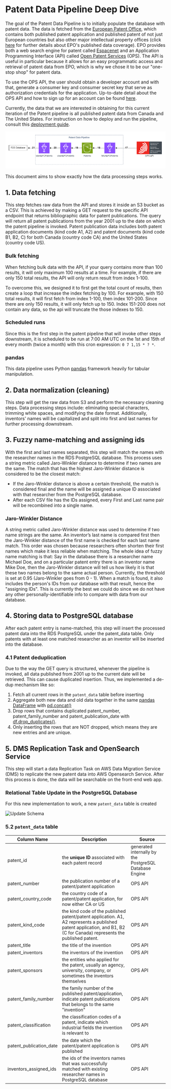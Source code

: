 # Patent Data Pipeline Deep Dive

The goal of the Patent Data Pipeline is to initially populate the database with patent data. The data is fetched from the [European Patent Office](https://www.epo.org/), which contains both published patent application and published patent of not just European countries but also other major intellectual property offices (click [here](https://www.epo.org/searching-for-patents/data/coverage.html) for further details about EPO's published data coverage). EPO provides both a web search engine for patent called [Espacenet](https://worldwide.espacenet.com/patent/) and an Application Programming Interface (API) called [Open Patent Services](https://www.epo.org/searching-for-patents/data/web-services/ops.html) (OPS). The API is useful in particular because it allows for an easy programmatic access and retrieval of patent data from EPO, which is why we chose it to be our "one-stop shop" for patent data.

To use the OPS API, the user should obtain a developer account and with that, generate a consumer key and consumer secret key that serve as authorization credentials for the application. Up-to-date detail about the OPS API and how to sign up for an account can be found [here](https://developers.epo.org/).

Currently, the data that we are interested in obtaining for this current iteration of the Patent pipeline is all published patent data from Canada and The United States. For instruction on how to deploy and run the pipeline, consult this [deployment guide](DeploymentGuide.md).

![Patent Data Pipeline Diagram](../docs/architecture/FacultyCVPatentData.drawio.png)

This document aims to show exactly how the data processing steps works.

## 1. Data fetching

This step fetches raw data from the API and stores it inside an S3 bucket as a CSV. This is achieved by making a GET request to the specific API endpoint that returns bibliographic data for patent publications. The query will return all patent publications from the year 2001 up to the date on which the patent pipeline is invoked. Patent publication data includes both patent application documents (kind code A1, A2) and patent documents (kind code B1, B2, C) for both Canada (country code CA) and the United States (country code US).

### Bulk fetching

When fetching bulk data with the API, if your query contains more than 100 results, it will only maximum 100 results at a time. For example, if there are only 150 total results, the API will only return result from index 1-100.

To overcome this, we designed it to first get the total count of results, then create a loop that increase the index fetching by 100. For example, with 150 total results, it will first fetch from index 1-100, then index 101-200. Since there are only 150 results, it will only fetch up to 150. Index 151-200 does not contain any data, so the api will truncate the those indexes to 150.

### Scheduled runs

Since this is the first step in the patent pipeline that will invoke other steps downstream, it is scheduled to be run at 7:00 AM UTC on the 1st and 15th of every month (twice a month) with this cron expression: `0 7 1,15 * ? *`.

### pandas

This data pipeline uses Python [pandas](https://pandas.pydata.org/docs/) framework heavily for tabular manipulation.

## 2. Data normalization (cleaning)

This step will get the raw data from S3 and perform the necessary cleaning steps. Data processing steps include: eliminating special characters, trimming white spaces, and modifying the date format. Additionally, inventors' names will be capitalized and split into first and last names for further processing downstream.

## 3. Fuzzy name-matching and assigning ids
With the first and last names separated, this step will match the names with the researcher names in the RDS PostgreSQL database. This process uses a string metric called Jaro-Winkler distance to determine if two names are the same. The match that has the highest Jaro-Winkler distance is considered to be the closest match:
* If the Jaro-Winkler distance is above a certain threshold, the match is considered final and the name will be assigned a unique ID associated with that researcher from the PostgreSQL database.
* After each CSV file has the IDs assigned, every First and Last name pair will be recombined into a single name.

### Jaro-Winkler Distance

A string metric called Jaro-Winkler distance was used to determine if two name strings are the same. An inventor’s last name is compared first then the Jaro-Winkler distance of the first name is checked for each last name match. This order was chosen because researchers often shorten their first names which make it less reliable when matching. The whole idea of fuzzy name matching is that: Say in the database there is a researcher name Michael Doe, and on a particular patent entry there is an inventor name Mike Doe, then the Jaro-Winkler distance will tell us how likely it is that these two names belong to the same actual person. Currently, the threshold is set at 0.95 (Jaro-Winkler goes from 0 - 1). When a match is found, it also includes the person's IDs from our database with that result, hence the "assigning IDs". This is currently the best we could do since we do not have any other personally-identifiable info to compare with data from our database.

## 4. Storing data to PostgreSQL database
After each patent entry is name-matched, this step will insert the processed patent data into the RDS PostgreSQL under the patent_data table. Only patents with at least one matched researcher as an inventor will be inserted into the database.

### 4.1 Patent deduplication
Due to the way the GET query is structured, whenever the pipeline is invoked, all data published from 2001 up to the current date will be retrieved. This can cause duplicated insertion. Thus, we implemented a de-dup mechanism like so:
1. Fetch all current rows in the `patent_data` table before inserting
2. Aggregate both new data and old data together in the same [pandas DataFrame](https://pandas.pydata.org/docs/reference/api/pandas.DataFrame.html) with  [pd.concat()](https://pandas.pydata.org/docs/reference/api/pandas.concat.html)
3. Drop rows that contains duplicated patent_number, patent_family_number and patent_publication_date with [df.drop_duplicates()](https://pandas.pydata.org/docs/reference/api/pandas.DataFrame.drop_duplicates.html).
4. Only inserting the rows that are NOT dropped, which means they are new entries and are unique.

## 5. DMS Replication Task and OpenSearch Service
This step will start a data Replication Task on AWS Data Migration Service (DMS) to replicate the new patent data into AWS Opensearch Service. After this process is done, the data will be searchable on the front-end web app.

### Relational Table Update in the PostgreSQL Database

For this new implementation to work, a new `patent_data` table is created

![Update Schema](iamges/../images/p3/deepdive/ExpertiseDashboard_database_schema.png)

### 5.2 `patent_data` table

| Column Name | Description | Source |
| ----------- | ----------- | ------ |
| patent_id | the **unique ID** associated with each patent record | generated internally by the PostgreSQL Database Engine |
| patent_number | the publication number of a patent/patent application | OPS API |
patent_country_code | the country code of a patent/patent application, for now either CA or US | OPS API |
patent_kind_code | the kind code of the published patent/patent application. A1, A2 represents a published patent application, and B1, B2 (C for Canada) represents the published patent. | OPS API |
| patent_title | the title of the invention | OPS API |
patent_inventors | the inventors of the invention | OPS API |
patent_sponsors | the entities who applied for the patent, usually an agency, university, company, or sometimes the inventors themselves | OPS API |
| patent_family_number | the family number of the published patent/application, indicate patent publications that belongs to the same "invention" | OPS API |
| patent_classification | the classification codes of a patent, indicate which industrial fields the invention is relevant to | OPS API |
| patent_publication_date | the date which the patent/patent application is published | OPS API |
inventors_assigned_ids | the ids of the inventors names that was successfully matched with existing researcher names in PostgreSQL database | OPS API |